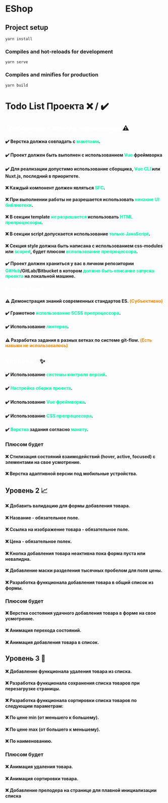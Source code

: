 # EShop

## Project setup
```
yarn install
```

### Compiles and hot-reloads for development
```
yarn serve
```

### Compiles and minifies for production
```
yarn build
```

#

# Todo List Проекта ❌ / ✔️

## <span style="color: #FFFFFF">Требование к стеку и исполнению</span>  ⚠️
#### ✔️ Верстка должна совпадать с <span style="color: #00FFaa">макетами</span>.
#### ✔️ Проект должен быть выполнен с использованием <span style="color: #00FFaa">Vue</span> фреймворка
#### ✔️ Для реализации допустимо использование сборщика, <span style="color: #00FFaa">Vue CLI</span> или Nuxt.js, последний в приоритете.
#### ❌ Каждый компонент должен являться <span style="color: #00FFaa">SFC</span>.
#### ❌ При выполнении работы не разрешается использовать <span style="color: #00FFaa">никакие UI библиотеки</span>.
#### ❌ В секции template <span style="color: #00FFaa">не разрешается</span> использовать <span style="color: #00FFaa">HTML препроцессоры</span>.
#### ❌ В секции script допускается использование <span style="color: #00FFaa">только JavaScript</span>.
#### ❌ Секция style должна быть написана с использованием css-modules или <span style="color: #00FFaa">scoped</span>, будет плюсом <span style="color: #00FFaa">использование препроцессора</span>.
#### ✔️ Проект должен храниться у вас в личном репозитории <span style="color: #00FFaa">GitHub</span>/GitLab/Bitbucket в котором <span style="color: #00FFaa">должно быть описание запуска проекта</span> на локальной машине.
### <span style="color: #FFFFFF">Плюсом будет</span>
#### ⚠️ Демонстрация знаний современных стандартов ES. <span style="color: #FF8800">(Субъективно)</span>
#### ✔️ Грамотное <span style="color: #00FFaa">использование SCSS препроцессора</span>.
#### ✔️ Использование <span style="color: #00FFaa">линтеров</span>.
#### ⚠️ Разработка задания в разных ветках по системе git-flow. <span style="color: #FF8800">(Есть навыки не использовалось)</span>
## <span style="color: #FFFFFF">Уровень 1</span> ✨
#### ✔️ Использование <span style="color: #00FFaa">системы контроля версий</span>.
#### ✔️ <span style="color: #00FFaa">Настройка сборки проекта</span>.
#### ✔️ Использование <span style="color: #00FFaa">Vue фреймворка</span>.
#### ✔️ Использование <span style="color: #00FFaa">CSS препроцессора</span>.
#### ✔️ <span style="color: #00FFaa">Верстка</span> задания согласно <span style="color: #00FFaa">макету</span>.
###  Плюсом будет
#### ❌ Стилизация состояний взаимодействий (hover, active, focused) с элементами на свое усмотрение.
#### ❌ Верстка адаптивной версии под мобильные устройства.
## Уровень 2 📈
#### ❌ Добавить валидацию для формы добавления товара.
#### ❌ Название - обязательное поле.
#### ❌ Ссылка на изображение товара - обязательное поле.
#### ❌ Цена - обязательное полек.
#### ❌ Кнопка добавления товара неактивна пока форма пуста или невалидна.
#### ❌ Добавление маски разделения тысячных пробелом для поля цены.
#### ❌ Разработка функционала добавления товара в общий список из формы.
### Плюсом будет
#### ❌ Верстка состояния удачного добавления товара в форме на свое усмотрение.
#### ❌ Анимация перехода состояний.
#### ❌ Анимация добавления товара в список.
##  Уровень 3 💯
#### ❌ Добавление функционала удаления товара из списка.
#### ❌ Разработка функционала сохранения списка товаров при перезагрузке страницы.
#### ❌ Разработка функционала сортировки списка товаров по следующим параметрам:
#### ❌ По цене min (от меньшего к большему).
#### ❌ По цене max (от большего к меньшему).
#### ❌ По наименованию.
### Плюсом будет
#### ❌ Анимация удаления товара.
#### ❌ Анимация сортировки товара.
#### ❌ Добавление прелодера на странице для плавной инициализации списка